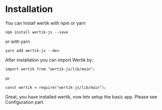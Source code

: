 # Installation

You can Install wertik with npm or yarn

	npm install wertik-js --save

or with yarn

	yarn add wertik-js --dev

After installation you can import Wertik by:

	import wertik from "wertik-js/lib/main";

or

	const wertik = require("wertik-js/lib/main");

Great, you have installed wertik, now lets setup the basic app. Please see Configuration part.
